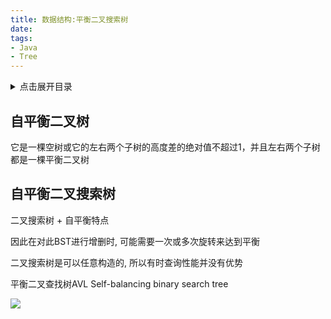 ```yaml
---
title: 数据结构:平衡二叉搜索树
date: 
tags:
- Java
- Tree
---
```

<details>
<summary>点击展开目录</summary>
<!-- TOC -->

- [自平衡二叉树](#自平衡二叉树)
- [自平衡二叉搜索树](#自平衡二叉搜索树)

<!-- /TOC -->
</details>

## 自平衡二叉树

它是一棵空树或它的左右两个子树的高度差的绝对值不超过1，并且左右两个子树都是一棵平衡二叉树


## 自平衡二叉搜索树

二叉搜索树 + 自平衡特点

因此在对此BST进行增删时, 可能需要一次或多次旋转来达到平衡

二叉搜索树是可以任意构造的, 所以有时查询性能并没有优势

平衡二叉查找树AVL
Self-balancing binary search tree

[![](https://static.segmentfault.com/v-5b1df2a7/global/img/creativecommons-cc.svg)](https://creativecommons.org/licenses/by-nc-nd/4.0/)
